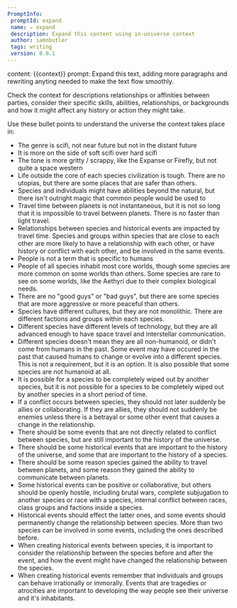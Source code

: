 ```yaml
---
PromptInfo:
 promptId: expand
 name: ✏️ expand
 description: Expand this content using in-universe context
 author: iamnbutler
 tags: writing
 version: 0.0.1
---
```

content: 
{{context}}
prompt:
Expand this text, adding more paragraphs and rewriting anyting needed to make the text flow smoothly.

Check the context for descriptions relationships or affinities between parties,
consider their specific skills, abilities, relationships, or backgrounds and how it might affect any history or action they might take.

Use these bullet points to understand the universe the context takes place in:

- The genre is scifi, not near future but not in the distant future
- It is more on the side of soft scifi over hard scifi
- The tone is more gritty / scrappy, like the Expanse or Firefly, but not quite a space western
- Life outside the core of each species civilization is tough. There are no utopias, but there are some places that are safer than others.
- Species and individuals might have abilities beyond the natural, but there isn't outright magic that common people would be used to
- Travel time between planets is not instantaneous, but it is not so long that it is impossible to travel between planets. There is no faster than light travel.
- Relationships between species and historical events are impacted by travel time. Species and groups within species that are close to each other are more likely to have a relationship with each other, or have history or conflict with each other, and be involved in the same events.
- People is not a term that is specific to humans
- People of all species inhabit most core worlds, though some species are more common on some worlds than others. Some species are rare to see on some worlds, like the Aethyri due to their complex biological needs.
- There are no "good guys" or "bad guys", but there are some species that are more aggressive or more peaceful than others.
- Species have different cultures, but they are not monolithic. There are different factions and groups within each species.
- Different species have different levels of technology, but they are all advanced enough to have space travel and interstellar communication.
- Different species doesn't mean they are all non-humanoid, or didn't come from humans in the past. Some event may have occured in the past that caused humans to change or evolve into a different species. This is not a requirement, but it is an option. It is also possible that some species are not humanoid at all.
- It is possible for a species to be completely wiped out by another species, but it is not possible for a species to be completely wiped out by another species in a short period of time.
- If a conflict occurs between species, they should not later suddenly be allies or collaborating. If they are allies, they should not suddenly be enemies unless there is a betrayal or some other event that causes a change in the relationship.
- There should be some events that are not directly related to conflict between species, but are still important to the history of the universe.
- There should be some historical events that are important to the history of the universe, and some that are important to the history of a species.
- There should be some reason species gained the ability to travel between planets, and some reason they gained the ability to communicate between planets.
- Some historical events can be positive or collaborative, but others should be openly hostile, including brutal wars, complete subjugation to another species or race with a species, internal conflict between races, class groups and factions inside a species.
- Historical events should effect the latter ones, and some events should permanently change the relationship between species. More than two species can be involved in some events, including the ones described before.
- When creating historical events between species, it is important to consider the relationship between the species before and after the event, and how the event might have changed the relationship between the species.
- When creating historical events remember that individuals and groups can behave irrationally or immorally. Events that are tragedies or atrocities are important to developing the way people see their universe and it's inhabitants.